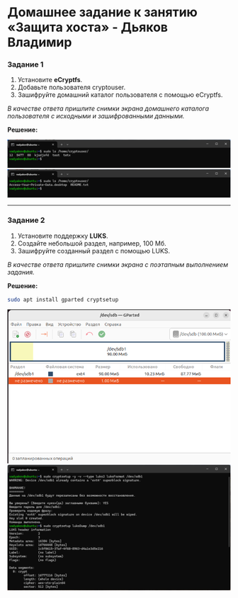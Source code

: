 # Домашнее задание к занятию  «Защита хоста» - Дьяков Владимир

### Задание 1

1. Установите **eCryptfs**.
2. Добавьте пользователя cryptouser.
3. Зашифруйте домашний каталог пользователя с помощью eCryptfs.

*В качестве ответа  пришлите снимки экрана домашнего каталога пользователя с исходными и зашифрованными данными.* 

**Решение:**

![img](img/1-1.png)
![img](img/1-2.png)

---

### Задание 2

1. Установите поддержку **LUKS**.
2. Создайте небольшой раздел, например, 100 Мб.
3. Зашифруйте созданный раздел с помощью LUKS.

*В качестве ответа пришлите снимки экрана с поэтапным выполнением задания.*

**Решение:**

```bash
sudo apt install gparted cryptsetup
```

![img](img/2-1.png)
![img](img/2-2.png)